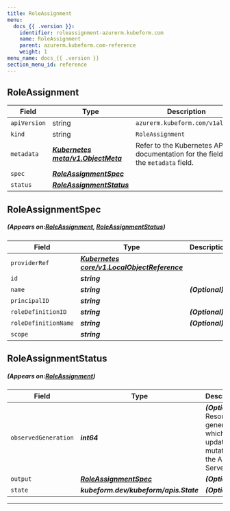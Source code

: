 ```yaml
---
title: RoleAssignment
menu:
  docs_{{ .version }}:
    identifier: roleassignment-azurerm.kubeform.com
    name: RoleAssignment
    parent: azurerm.kubeform.com-reference
    weight: 1
menu_name: docs_{{ .version }}
section_menu_id: reference
---
```


## RoleAssignment
| Field | Type | Description |
| ------ | ----- | ----------- |
| `apiVersion` | string | `azurerm.kubeform.com/v1alpha1` |
|    `kind` | string | `RoleAssignment` |
| `metadata` | ***[Kubernetes meta/v1.ObjectMeta](https://kubernetes.io/docs/reference/generated/kubernetes-api/v1.13/#objectmeta-v1-meta)***|Refer to the Kubernetes API documentation for the fields of the `metadata` field.|
| `spec` | ***[RoleAssignmentSpec](#RoleAssignmentSpec)***||
| `status` | ***[RoleAssignmentStatus](#RoleAssignmentStatus)***||
## RoleAssignmentSpec
##### (Appears on:[RoleAssignment](#RoleAssignment), [RoleAssignmentStatus](#RoleAssignmentStatus))
| Field | Type | Description |
| ------ | ----- | ----------- |
| `providerRef` | ***[Kubernetes core/v1.LocalObjectReference](https://kubernetes.io/docs/reference/generated/kubernetes-api/v1.13/#localobjectreference-v1-core)***||
| `id` | ***string***||
| `name` | ***string***| ***(Optional)*** |
| `principalID` | ***string***||
| `roleDefinitionID` | ***string***| ***(Optional)*** |
| `roleDefinitionName` | ***string***| ***(Optional)*** |
| `scope` | ***string***||
## RoleAssignmentStatus
##### (Appears on:[RoleAssignment](#RoleAssignment))
| Field | Type | Description |
| ------ | ----- | ----------- |
| `observedGeneration` | ***int64***| ***(Optional)*** Resource generation, which is updated on mutation by the API Server.|
| `output` | ***[RoleAssignmentSpec](#RoleAssignmentSpec)***| ***(Optional)*** |
| `state` | ***kubeform.dev/kubeform/apis.State***| ***(Optional)*** |
---
